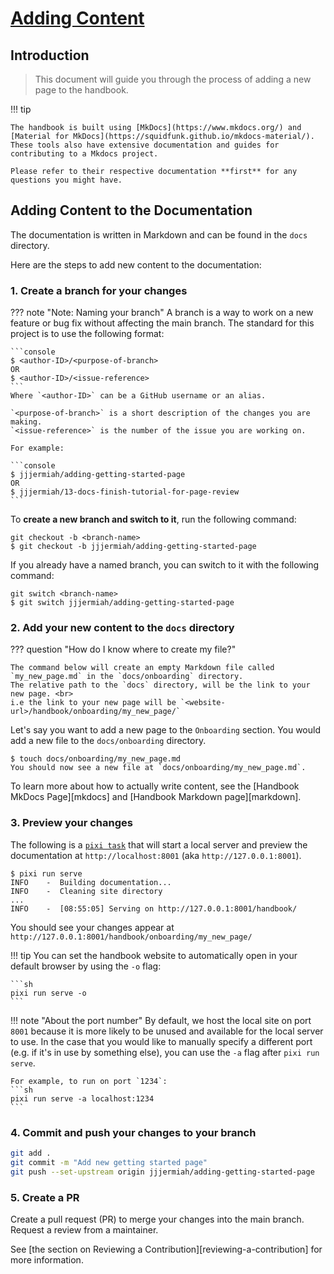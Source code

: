 # [Adding Content](#adding-content)

## Introduction

> This document will guide you through the process of adding a new page to the
> handbook.

!!! tip

    The handbook is built using [MkDocs](https://www.mkdocs.org/) and [Material for MkDocs](https://squidfunk.github.io/mkdocs-material/).
    These tools also have extensive documentation and guides for contributing to a Mkdocs project.

    Please refer to their respective documentation **first** for any questions you might have.

## Adding Content to the Documentation

The documentation is written in Markdown and can be found in the `docs` directory.

Here are the steps to add new content to the documentation:

### 1. Create a branch for your changes

??? note "Note: Naming your branch"
    A branch is a way to work on a new feature or bug fix without affecting the main branch.
    The standard for this project is to use the following format:

    ```console
    $ <author-ID>/<purpose-of-branch>
    OR
    $ <author-ID>/<issue-reference>
    ```
    Where `<author-ID>` can be a GitHub username or an alias.

    `<purpose-of-branch>` is a short description of the changes you are making.
    `<issue-reference>` is the number of the issue you are working on.

    For example:

    ```console
    $ jjjermiah/adding-getting-started-page
    OR
    $ jjjermiah/13-docs-finish-tutorial-for-page-review
    ```

To **create a new branch and switch to it**, run the following command:

```console
git checkout -b <branch-name>
$ git checkout -b jjjermiah/adding-getting-started-page
```

If you already have a named branch, you can switch to it with the following command:

```console
git switch <branch-name>
$ git switch jjjermiah/adding-getting-started-page
```

### 2. Add your new content to the `docs` directory

??? question "How do I know where to create my file?"

    The command below will create an empty Markdown file called `my_new_page.md` in the `docs/onboarding` directory.
    The relative path to the `docs` directory, will be the link to your new page. <br>
    i.e the link to your new page will be `<website-url>/handbook/onboarding/my_new_page/`

Let's say you want to add a new page to the `Onboarding` section.
You would add a new file to the `docs/onboarding` directory.

```console
$ touch docs/onboarding/my_new_page.md
You should now see a new file at `docs/onboarding/my_new_page.md`.
```

To learn more about how to actually write content, see the [Handbook MkDocs Page][mkdocs] and
[Handbook Markdown page][markdown].

### 3. Preview your changes

The following is a [`pixi task`](https://pixi.sh/latest/features/advanced_tasks/)
that will start a local server and preview the documentation at `http://localhost:8001` (aka `http://127.0.0.1:8001`).

```console
$ pixi run serve
INFO    -  Building documentation...
INFO    -  Cleaning site directory
...
INFO    -  [08:55:05] Serving on http://127.0.0.1:8001/handbook/
```

You should see your changes appear at `http://127.0.0.1:8001/handbook/onboarding/my_new_page/`

!!! tip
    You can set the handbook website to automatically open in your default
    browser by using the `-o` flag:

    ```sh
    pixi run serve -o
    ```

!!! note "About the port number"
    By default, we host the local site on port `8001` because it is more likely
    to be unused and available for the local server to use. In the case that you
    would like to manually specify a different port (e.g. if it's in use by
    something else), you can use the `-a` flag after `pixi run serve`.

    For example, to run on port `1234`:
    ```sh
    pixi run serve -a localhost:1234
    ```

### 4. Commit and push your changes to your branch

```sh
git add .
git commit -m "Add new getting started page"
git push --set-upstream origin jjjermiah/adding-getting-started-page
```

### 5. Create a PR

Create a pull request (PR) to merge your changes into the main branch.
Request a review from a maintainer.

See [the section on Reviewing a Contribution][reviewing-a-contribution] for more information.
